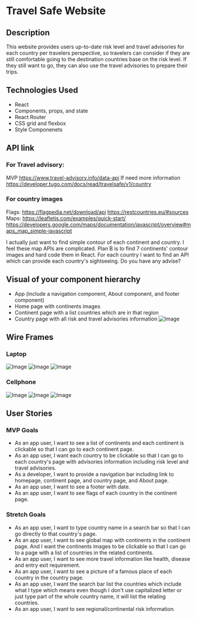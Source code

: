 # Travel Safe Website

## Description

This website provides users up-to-date risk level and travel advisories for each country per travelers perspective, so travelers can consider if they are still comfortable going to the destination countries base on the risk level. If they still want to go, they can also use the travel advisories to prepare their trips.

## Technologies Used

- React
- Components, props, and state
- React Router
- CSS grid and flexbox
- Style Componenets

## API link

### For Travel advisory:

MVP
https://www.travel-advisory.info/data-api
If need more information
https://developer.tugo.com/docs/read/travelsafe/v1/country

### For country images

Flags:
https://flagpedia.net/download/api
https://restcountries.eu/#sources
Maps:
https://leafletjs.com/examples/quick-start/
https://developers.google.com/maps/documentation/javascript/overview#maps_map_simple-javascript

I actually just want to find simple contour of each continent and country. I feel these map APIs are complicated.
Plan B is to find 7 continents' contour images and hard code them in React. For each country I want to find an API which can provide each country's sightseeing.
Do you have any advise?

## Visual of your component hierarchy

- App (include a navigation component, About component, and footer component)
- Home page with continents images
- Continent page with a list countries which are in that region
- Country page with all risk and travel advisories information
  ![Image](./public/images/componentimage.png)

## Wire Frames

### Laptop

![Image](./public/images/MacBookPro-1.png)
![Image](./public/images/MacBookPro-2.png)
![Image](./public/images/MacBookPro-3.png)

### Cellphone

![Image](./public/images/X-1.png)
![Image](./public/images/X-2.png)
![Image](./public/images/X-3.png)

## User Stories

### MVP Goals

- As an app user, I want to see a list of continents and each continent is clickable so that I can go to each continent page.
- As an app user, I want each country to be clickable so that I can go to each country's page with advisories information including risk level and travel advisories.
- As a developer, I want to provide a navigation bar including link to homepage, continent page, and country page, and About page.
- As an app user, I want to see a footer with date.
- As an app user, I want to see flags of each country in the continent page.

### Stretch Goals

- As an app user, I want to type country name in a search bar so that I can go directly to that country's page.
- As an app user, I want to see global map with continents in the continent page. And I want the continents images to be clickable so that I can go to a page with a list of countries in the related continents.
- As an app user, I want to see more travel information like health, disease and entry exit requirement.
- As an app user, I want to see a picture of a famous place of each country in the country page.
- As an app user, I want the search bar list the countries which include what I type which means even though I don't use capitalized letter or just type part of the whole country name, it will list the relating countries.
- As an app user, I want to see regional/continental risk information.
